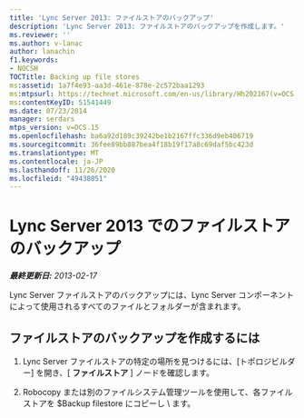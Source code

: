 ```yaml
---
title: 'Lync Server 2013: ファイルストアのバックアップ'
description: 'Lync Server 2013: ファイルストアのバックアップを作成します。'
ms.reviewer: ''
ms.author: v-lanac
author: lanachin
f1.keywords:
- NOCSH
TOCTitle: Backing up file stores
ms:assetid: 1a7f4e93-aa3d-461e-878e-2c572baa1293
ms:mtpsurl: https://technet.microsoft.com/en-us/library/Hh202167(v=OCS.15)
ms:contentKeyID: 51541449
ms.date: 07/23/2014
manager: serdars
mtps_version: v=OCS.15
ms.openlocfilehash: ba6a92d189c39242be1b2167ffc336d9eb406719
ms.sourcegitcommit: 36fee89bb887bea4f18b19f17a8c69daf5bc423d
ms.translationtype: MT
ms.contentlocale: ja-JP
ms.lasthandoff: 11/26/2020
ms.locfileid: "49438051"
---
```

# <a name="backing-up-file-stores-in-lync-server-2013"></a>Lync Server 2013 でのファイルストアのバックアップ

<div data-xmlns="http://www.w3.org/1999/xhtml">

<div class="topic" data-xmlns="http://www.w3.org/1999/xhtml" data-msxsl="urn:schemas-microsoft-com:xslt" data-cs="https://msdn.microsoft.com/">

<div data-asp="https://msdn2.microsoft.com/asp">



</div>

<div id="mainSection">

<div id="mainBody">

<span> </span>

_**最終更新日:** 2013-02-17_

Lync Server ファイルストアのバックアップには、Lync Server コンポーネントによって使用されるすべてのファイルとフォルダーが含まれます。

<div>

## <a name="to-back-up-file-stores"></a>ファイルストアのバックアップを作成するには

1.  Lync Server ファイルストアの特定の場所を見つけるには、[トポロジビルダー] を開き、[ **ファイルストア** ] ノードを確認します。

2.  Robocopy または別のファイルシステム管理ツールを使用して、各ファイルストアを $Backup filestore にコピーし \\ ます。

</div>

</div>

<span> </span>

</div>

</div>

</div>

